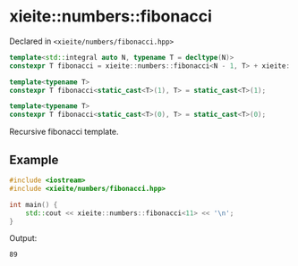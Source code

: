# xieite::numbers::fibonacci
Declared in `<xieite/numbers/fibonacci.hpp>`
```cpp
template<std::integral auto N, typename T = decltype(N)>
constexpr T fibonacci = xieite::numbers::fibonacci<N - 1, T> + xieite::numbers::fibonacci<N - 2, T>;

template<typename T>
constexpr T fibonacci<static_cast<T>(1), T> = static_cast<T>(1);

template<typename T>
constexpr T fibonacci<static_cast<T>(0), T> = static_cast<T>(0);
```
Recursive fibonacci template.
## Example
```cpp
#include <iostream>
#include <xieite/numbers/fibonacci.hpp>

int main() {
	std::cout << xieite::numbers::fibonacci<11> << '\n';
}
```
Output:
```
89
```
